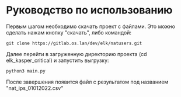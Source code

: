 # Руководство по использованию

Первым шагом необходимо скачать проект с файлами. Это можно сделать нажам кнопку "скачать", либо командой:

```
git clone https://gitlab.os.lan/dev/elk/natusers.git
```

Далее перейти в загруженную директорию проекта (cd elk_kasper_critical) и запустить выгрузку:

```
python3 main.py
```
После завершения появится файл с результатом под названием "nat_ips_01012022.csv"
